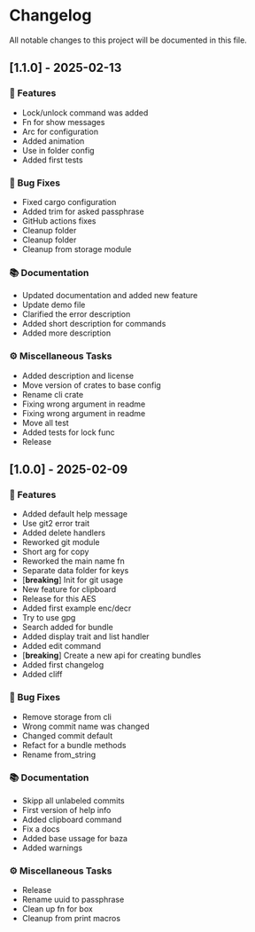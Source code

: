 # Changelog

All notable changes to this project will be documented in this file.

## [1.1.0] - 2025-02-13

### 🚀 Features

- Lock/unlock command was added
- Fn for show messages
- Arc for configuration
- Added animation
- Use in folder config
- Added first tests

### 🐛 Bug Fixes

- Fixed cargo configuration
- Added trim for asked passphrase
- GitHub actions fixes
- Cleanup folder
- Cleanup folder
- Cleanup from storage module

### 📚 Documentation

- Updated documentation and added new feature
- Update demo file
- Clarified the error description
- Added short description for commands
- Added more description

### ⚙️ Miscellaneous Tasks

- Added description and license
- Move version of crates to base config
- Rename cli crate
- Fixing wrong argument in readme
- Fixing wrong argument in readme
- Move all test
- Added tests for lock func
- Release

## [1.0.0] - 2025-02-09

### 🚀 Features

- Added default help message
- Use git2 error trait
- Added delete handlers
- Reworked git module
- Short arg for copy
- Reworked the main name fn
- Separate data folder for keys
- [**breaking**] Init for git usage
- New feature for clipboard
- Release for this AES
- Added first example enc/decr
- Try to use gpg
- Search added for bundle
- Added display trait and list handler
- Added edit command
- [**breaking**] Create a new api for creating bundles
- Added first changelog
- Added cliff

### 🐛 Bug Fixes

- Remove storage from cli
- Wrong commit name was changed
- Changed commit default
- Refact for a bundle methods
- Rename from_string

### 📚 Documentation

- Skipp all unlabeled commits
- First version of help info
- Added clipboard command
- Fix a docs
- Added base ussage for baza
- Added warnings

### ⚙️ Miscellaneous Tasks

- Release
- Rename uuid to passphrase
- Clean up fn for box
- Cleanup from print macros

<!-- generated by git-cliff -->
